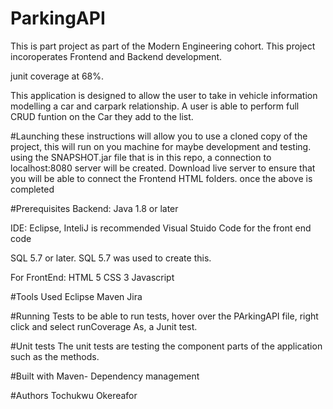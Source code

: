 # ParkingAPI
This is part project as part of the Modern Engineering cohort. 
This project  incoroperates Frontend and Backend development.

junit coverage at 68%. 

This application is designed to allow the user to take in vehicle information modelling a car and carpark relationship. 
A user is able to perform full CRUD funtion on the Car they add to the list.

#Launching 
these instructions will allow you to use a cloned copy of the project, this will run on you machine for maybe development and testing.
using the SNAPSHOT.jar file that is in this repo, a connection to localhost:8080 server will be created.
Download live server to ensure that you will be able to connect the Frontend HTML folders.
once the above is completed 

#Prerequisites
Backend:
Java 1.8 or later 

IDE: Eclipse, InteliJ is recommended Visual Stuido Code for the front end code

SQL 5.7 or later. SQL 5.7 was used to create this.

For FrontEnd: HTML 5 CSS 3 Javascript

#Tools Used
Eclipse 
Maven 
Jira

#Running Tests
to be able to run tests, hover over the PArkingAPI file, right click and select runCoverage As, a Junit test.

#Unit tests
The unit tests are testing the component parts of the application such as the methods. 

#Built with 
Maven- Dependency management

#Authors 
Tochukwu Okereafor
